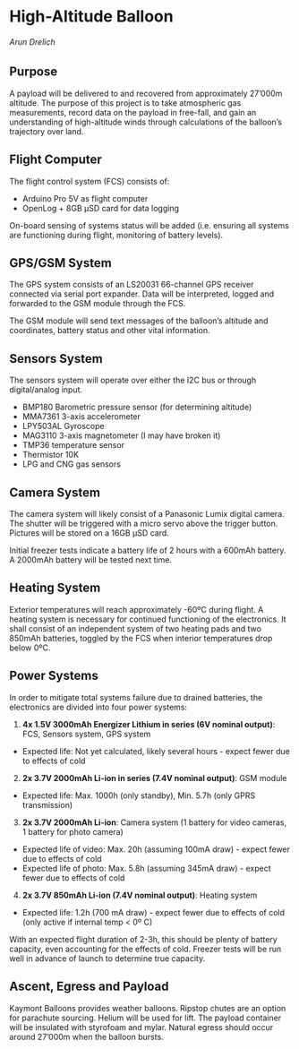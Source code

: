 High-Altitude Balloon
===
###### Arun Drelich

## Purpose

A payload will be delivered to and recovered from approximately 27’000m altitude. The purpose of this project is to take atmospheric gas measurements, record data on the payload in free-fall, and gain an understanding of high-altitude winds through calculations of the balloon’s trajectory over land.

## Flight Computer

The flight control system (FCS) consists of:

* Arduino Pro 5V as flight computer
* OpenLog + 8GB µSD card for data logging

On-board sensing of systems status will be added (i.e. ensuring all systems are functioning during flight, monitoring of battery levels).

## GPS/GSM System

The GPS system consists of an LS20031 66-channel GPS receiver connected via serial port expander. Data will be interpreted, logged and forwarded to the GSM module through the FCS.

The GSM module will send text messages of the balloon’s altitude and coordinates, battery status and other vital information.

## Sensors System

The sensors system will operate over either the I2C bus or through digital/analog input.

* BMP180 Barometric pressure sensor (for determining altitude)
* MMA7361 3-axis accelerometer
* LPY503AL Gyroscope
* MAG3110 3-axis magnetometer (I may have broken it)
* TMP36 temperature sensor
* Thermistor 10K
* LPG and CNG gas sensors

## Camera System

The camera system will likely consist of a Panasonic Lumix digital camera. The shutter will be triggered with a micro servo above the trigger button. Pictures will be stored on a 16GB µSD card.

Initial freezer tests indicate a battery life of 2 hours with a 600mAh battery. A 2000mAh battery will be tested next time.

## Heating System

Exterior temperatures will reach approximately -60ºC during flight. A heating system is necessary for continued functioning of the electronics. It shall consist of an independent system of two heating pads and two 850mAh batteries, toggled by the FCS when interior temperatures drop below 0ºC.

## Power Systems

In order to mitigate total systems failure due to drained batteries, the electronics are divided into four power systems:

1. **4x 1.5V 3000mAh Energizer Lithium in series (6V nominal output)**: FCS, Sensors system, GPS system
  * Expected life: Not yet calculated, likely several hours - expect fewer due to effects of cold
2. **2x 3.7V 2000mAh Li-ion in series (7.4V nominal output)**: GSM module
  * Expected life: Max. 1000h (only standby), Min. 5.7h (only GPRS transmission)
3. **2x 3.7V 2000mAh Li-ion**: Camera system (1 battery for video cameras, 1 battery for photo camera)
  * Expected life of video: Max. 20h (assuming 100mA draw) - expect fewer due to effects of cold
  * Expected life of photo: Max. 5.8h (assuming 345mA draw) - expect fewer due to effects of cold
4. **2x 3.7V 850mAh Li-ion (7.4V nominal output)**: Heating system
  * Expected life: 1.2h (700 mA draw) - expect fewer due to effects of cold (only active if internal temp < 0º C)

With an expected flight duration of 2-3h, this should be plenty of battery capacity, even accounting for the effects of cold. Freezer tests will be run well in advance of launch to determine true capacity.

## Ascent, Egress and Payload

Kaymont Balloons provides weather balloons. Ripstop chutes are an option for parachute sourcing. Helium will be used for lift. The payload container will be insulated with styrofoam and mylar.
Natural egress should occur around 27’000m when the balloon bursts.
